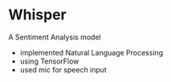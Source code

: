 # Whisper
A Sentiment Analysis model
- implemented Natural Language Processing
- using TensorFlow
- used mic for speech input
